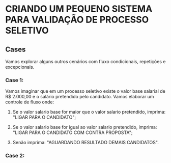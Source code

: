 # CRIANDO UM PEQUENO SISTEMA PARA VALIDAÇÃO DE PROCESSO SELETIVO

## Cases

Vamos explorar alguns outros cenários com fluxo condicionais, repetições e excepcionais.

### Case 1:

Vamos imaginar que em um processo seletivo existe o valor base salarial de R$ 2.000,00 e o salário pretendido pelo candidato. Vamos elaborar um controle de fluxo onde:

1. Se o valor salario base for maior que o valor salario pretendido, imprima: "LIGAR PARA O CANDIDATO";

2. Se o valor salario base for igual ao valor salario pretendido, imprima: "LIGAR PARA O CANDIDATO COM CONTRA PROPOSTA";

3. Senão imprima: "AGUARDANDO RESULTADO DEMAIS CANDIDATOS".

### Case 2:
